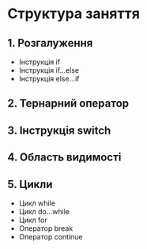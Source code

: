 # Структура заняття

## 1. Розгалуження
- Інструкція if
- Інструкція if...else
- Інструкція else...if

## 2. Тернарний оператор

## 3. Інструкція switch

## 4. Область видимості

## 5. Цикли
- Цикл while
- Цикл do...while
- Цикл for
- Оператор break
- Оператор continue

